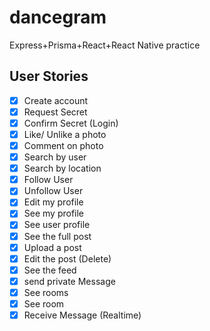 # dancegram
Express+Prisma+React+React Native practice

## User Stories

- [X] Create account
- [X] Request Secret
- [X] Confirm Secret (Login)
- [X] Like/ Unlike a photo
- [X] Comment on photo
- [X] Search by user
- [X] Search by location
- [X] Follow User
- [X] Unfollow User
- [X] Edit my profile
- [X] See my profile
- [X] See user profile
- [X] See the full post
- [X] Upload a post
- [X] Edit the post (Delete)
- [X] See the feed
- [X] send private Message
- [X] See rooms
- [X] See room
- [X] Receive Message (Realtime)
